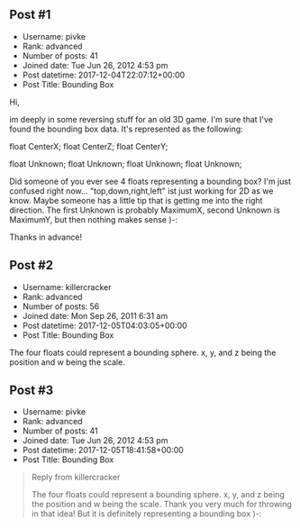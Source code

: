 ## Post #1
- Username: pivke
- Rank: advanced
- Number of posts: 41
- Joined date: Tue Jun 26, 2012 4:53 pm
- Post datetime: 2017-12-04T22:07:12+00:00
- Post Title: Bounding Box

Hi,

im deeply in some reversing stuff for an old 3D game. I'm sure that I've found the bounding box data. It's represented as the following:

float CenterX;
float CenterZ;
float CenterY;

float Unknown;
float Unknown;
float Unknown; 
float Unknown;

Did someone of you ever see 4 floats representing a bounding box? I'm just confused right now... "top,down,right,left" ist just working for 2D as we know. Maybe someone has a little tip that is getting me into the right direction. The first Unknown is probably MaximumX, second Unknown is MaximumY, but then nothing makes sense )-:

Thanks in advance!
## Post #2
- Username: killercracker
- Rank: advanced
- Number of posts: 56
- Joined date: Mon Sep 26, 2011 6:31 am
- Post datetime: 2017-12-05T04:03:05+00:00
- Post Title: Bounding Box

The four floats could represent a bounding sphere. x, y, and z being the position and w being the scale.
## Post #3
- Username: pivke
- Rank: advanced
- Number of posts: 41
- Joined date: Tue Jun 26, 2012 4:53 pm
- Post datetime: 2017-12-05T18:41:58+00:00
- Post Title: Bounding Box

> Reply from killercracker
>
> The four floats could represent a bounding sphere. x, y, and z being the position and w being the scale.
Thank you very much for throwing in that idea! But it is definitely representing a bounding box )-:
